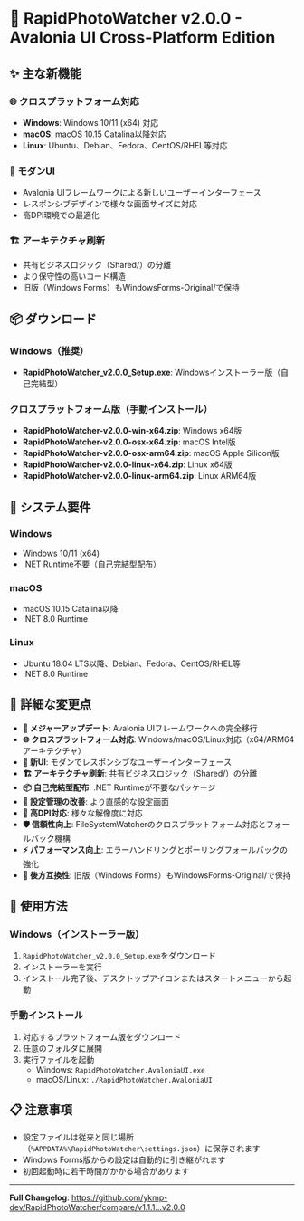 # 🌟 RapidPhotoWatcher v2.0.0 - Avalonia UI Cross-Platform Edition

## ✨ 主な新機能

### 🌐 クロスプラットフォーム対応
- **Windows**: Windows 10/11 (x64) 対応
- **macOS**: macOS 10.15 Catalina以降対応  
- **Linux**: Ubuntu、Debian、Fedora、CentOS/RHEL等対応

### 🎨 モダンUI
- Avalonia UIフレームワークによる新しいユーザーインターフェース
- レスポンシブデザインで様々な画面サイズに対応
- 高DPI環境での最適化

### 🏗️ アーキテクチャ刷新
- 共有ビジネスロジック（Shared/）の分離
- より保守性の高いコード構造
- 旧版（Windows Forms）もWindowsForms-Original/で保持

## 📦 ダウンロード

### Windows（推奨）
- **RapidPhotoWatcher_v2.0.0_Setup.exe**: Windowsインストーラー版（自己完結型）

### クロスプラットフォーム版（手動インストール）
- **RapidPhotoWatcher-v2.0.0-win-x64.zip**: Windows x64版
- **RapidPhotoWatcher-v2.0.0-osx-x64.zip**: macOS Intel版
- **RapidPhotoWatcher-v2.0.0-osx-arm64.zip**: macOS Apple Silicon版
- **RapidPhotoWatcher-v2.0.0-linux-x64.zip**: Linux x64版
- **RapidPhotoWatcher-v2.0.0-linux-arm64.zip**: Linux ARM64版

## 🔧 システム要件

### Windows
- Windows 10/11 (x64)
- .NET Runtime不要（自己完結型配布）

### macOS  
- macOS 10.15 Catalina以降
- .NET 8.0 Runtime

### Linux
- Ubuntu 18.04 LTS以降、Debian、Fedora、CentOS/RHEL等
- .NET 8.0 Runtime

## 📝 詳細な変更点

- **🌟 メジャーアップデート**: Avalonia UIフレームワークへの完全移行
- **🌐 クロスプラットフォーム対応**: Windows/macOS/Linux対応（x64/ARM64アーキテクチャ）
- **🎨 新UI**: モダンでレスポンシブなユーザーインターフェース
- **🏗️ アーキテクチャ刷新**: 共有ビジネスロジック（Shared/）の分離
- **📦 自己完結型配布**: .NET Runtimeが不要なパッケージ
- **🔧 設定管理の改善**: より直感的な設定画面
- **📱 高DPI対応**: 様々な解像度に対応
- **🛡️ 信頼性向上**: FileSystemWatcherのクロスプラットフォーム対応とフォールバック機構
- **⚡ パフォーマンス向上**: エラーハンドリングとポーリングフォールバックの強化
- **🔄 後方互換性**: 旧版（Windows Forms）もWindowsForms-Original/で保持

## 🚀 使用方法

### Windows（インストーラー版）
1. `RapidPhotoWatcher_v2.0.0_Setup.exe`をダウンロード
2. インストーラーを実行
3. インストール完了後、デスクトップアイコンまたはスタートメニューから起動

### 手動インストール
1. 対応するプラットフォーム版をダウンロード
2. 任意のフォルダに展開
3. 実行ファイルを起動
   - Windows: `RapidPhotoWatcher.AvaloniaUI.exe`
   - macOS/Linux: `./RapidPhotoWatcher.AvaloniaUI`

## 📋 注意事項

- 設定ファイルは従来と同じ場所（`%APPDATA%\RapidPhotoWatcher\settings.json`）に保存されます
- Windows Forms版からの設定は自動的に引き継がれます
- 初回起動時に若干時間がかかる場合があります

---

**Full Changelog**: https://github.com/ykmp-dev/RapidPhotoWatcher/compare/v1.1.1...v2.0.0